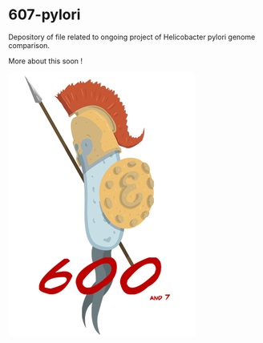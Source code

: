 # 607-pylori
Depository of file related to ongoing project of Helicobacter pylori genome comparison.

More about this soon !

![alt tag](https://github.com/aassie/607-pylori/blob/master/pylori-logo-small.png)
